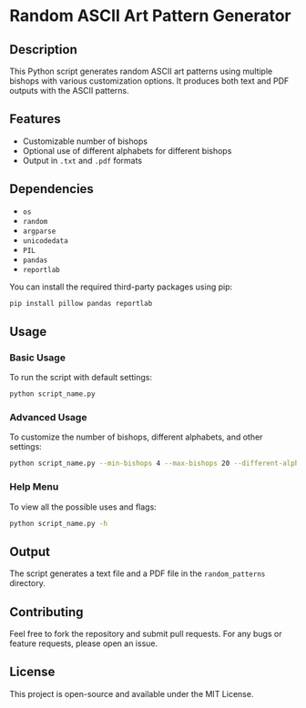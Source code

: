 
# Random ASCII Art Pattern Generator

## Description

This Python script generates random ASCII art patterns using multiple bishops with various customization options. It produces both text and PDF outputs with the ASCII patterns.

## Features

- Customizable number of bishops
- Optional use of different alphabets for different bishops
- Output in `.txt` and `.pdf` formats

## Dependencies

- `os`
- `random`
- `argparse`
- `unicodedata`
- `PIL`
- `pandas`
- `reportlab`

You can install the required third-party packages using pip:

```bash
pip install pillow pandas reportlab
```

## Usage

### Basic Usage

To run the script with default settings:

```bash
python script_name.py
```

### Advanced Usage

To customize the number of bishops, different alphabets, and other settings:

```bash
python script_name.py --min-bishops 4 --max-bishops 20 --different-alphabets
```

### Help Menu

To view all the possible uses and flags:

```bash
python script_name.py -h
```

## Output

The script generates a text file and a PDF file in the `random_patterns` directory.

## Contributing

Feel free to fork the repository and submit pull requests. For any bugs or feature requests, please open an issue.

## License

This project is open-source and available under the MIT License.
